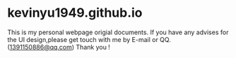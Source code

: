 # kevinyu1949.github.io
This is my personal webpage origial documents.
If you have any advises for the UI design,please get touch with me by E-mail or QQ.(1391150886@qq.com)
Thank you !
